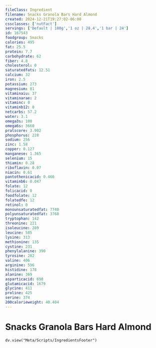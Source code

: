```yaml
---
fileClass: Ingredient
filename: Snacks Granola Bars Hard Almond
created: 2024-12-21T19:27:02-06:00
cssclasses: ['nutFact']
servings: ['Default | 100g','1 oz | 28.4','1 bar | 24']
id: 167543
foodgroup: Snacks
calories: 495
fat: 25.5
protein: 7.7
carbohydrate: 62
fiber: 4.8
cholesterol: 0
saturatedfats: 12.51
calcium: 32
iron: 2.5
potassium: 273
magnesium: 81
vitaminaiu: 37
vitaminarae: 2
vitaminc: 0
vitaminb12: 0
netcarbs: 57.2
water: 3.1
omega3s: 100
omega6s: 3660
pralscore: 3.902
phosphorus: 228
sodium: 256
zinc: 1.58
copper: 0.127
manganese: 1.365
selenium: 15
thiamin: 0.28
riboflavin: 0.07
niacin: 0.61
pantothenicacid: 0.466
vitaminb6: 0.047
folate: 12
folicacid: 0
foodfolate: 12
folatedfe: 12
retinol: 0
monounsaturatedfat: 7740
polyunsaturatedfat: 3760
tryptophan: 142
threonine: 221
isoleucine: 289
leucine: 585
lysine: 313
methionine: 135
cystine: 231
phenylalanine: 390
tyrosine: 282
valine: 406
arginine: 596
histidine: 178
alanine: 369
asparticacid: 698
glutamicacid: 1679
glycine: 411
proline: 425
serine: 374
200calorieweight: 40.404
---
```


# Snacks Granola Bars Hard Almond

```dataviewjs
dv.view("Meta/Scripts/IngredientsFooter")
```